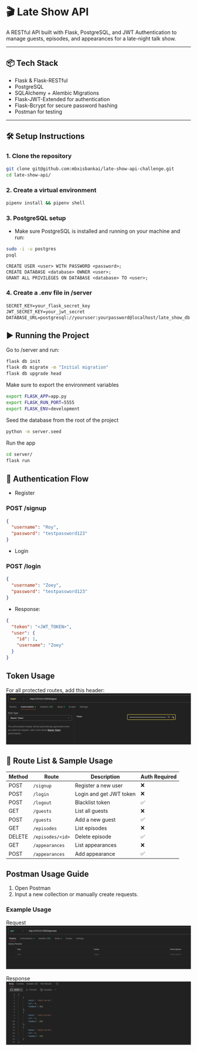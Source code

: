 # 🎬 Late Show API

A RESTful API built with Flask, PostgreSQL, and JWT Authentication to manage guests, episodes, and appearances for a late-night talk show.

---

## 📦 Tech Stack

- Flask & Flask-RESTful
- PostgreSQL
- SQLAlchemy + Alembic Migrations
- Flask-JWT-Extended for authentication
- Flask-Bcrypt for secure password hashing
- Postman for testing

---

## 🛠️ Setup Instructions

### 1. Clone the repository

```bash
git clone git@github.com:mbxisbankai/late-show-api-challenge.git
cd late-show-api/
```

### 2. Create a virtual environment

```bash
pipenv install && pipenv shell
```

### 3. PostgreSQL setup
- Make sure PostgreSQL is installed and running on your machine and run:
```bash
sudo -i -u postgres
psql
```
```psql
CREATE USER <user> WITH PASSWORD <password>;
CREATE DATABASE <database> OWNER <user>;
GRANT ALL PRIVILEGES ON DATABASE <database> TO <user>;
```

### 4. Create a .env file in /server
```env
SECRET_KEY=your_flask_secret_key
JWT_SECRET_KEY=your_jwt_secret
DATABASE_URL=postgresql://youruser:yourpassword@localhost/late_show_db
```

## ▶️ Running the Project

Go to /server and run:
```bash
flask db init
flask db migrate -m "Initial migration"
flask db upgrade head
```

Make sure to export the environment variables
```bash
export FLASK_APP=app.py
export FLASK_RUN_PORT=5555
export FLASK_ENV=development
```

Seed the database from the root of the project
```bash
python -m server.seed
```

Run the app
```bash
cd server/
flask run
```

## 🔐 Authentication Flow

- Register

### POST /signup
```json
{
  "username": "Roy",
  "password": "testpassword123"
}
```

- Login

### POST /login
```json
{
  "username": "Zoey",
  "password": "testpassword123"
}
```
- Response:
```json
{
  "token": "<JWT_TOKEN>",
  "user": {
    "id": 1,
    "username": "Zoey"
  }
}
```
## Token Usage
For all protected routes, add this header:
![Authorization Header](/server/assets/Screenshot%20from%202025-06-23%2010-24-52.png "Bearer Token")

## 📡 Route List & Sample Usage
| Method | Route            | Description             | Auth Required  |
| ------ | ---------------- | ----------------------- | -------------- |
| POST   | `/signup`        | Register a new user     | ❌             |
| POST   | `/login`         | Login and get JWT token | ❌             |
| POST   | `/logout`        | Blacklist token         | ✅             |
| GET    | `/guests`        | List all guests         | ❌             |
| POST   | `/guests`        | Add a new guest         | ✅             |
| GET    | `/episodes`      | List episodes           | ❌             |
| DELETE | `/episodes/<id>` | Delete episode          | ✅             |
| GET    | `/appearances`   | List appearances        | ❌             |
| POST   | `/appearances`   | Add appearance          | ✅             |

## Postman Usage Guide
1. Open Postman
2. Input a new collection or manually create requests.

### Example Usage
Request
![Example Request](/server/assets/Screenshot%20from%202025-06-23%2010-44-33.png "Example Request")

Response
![Example Response](/server/assets/Pasted%20image.png)


